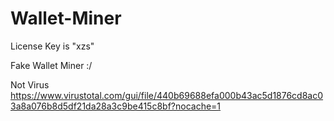 # Wallet-Miner
License Key is "xzs"

Fake Wallet Miner :/

Not Virus https://www.virustotal.com/gui/file/440b69688efa000b43ac5d1876cd8ac03a8a076b8d5df21da28a3c9be415c8bf?nocache=1
